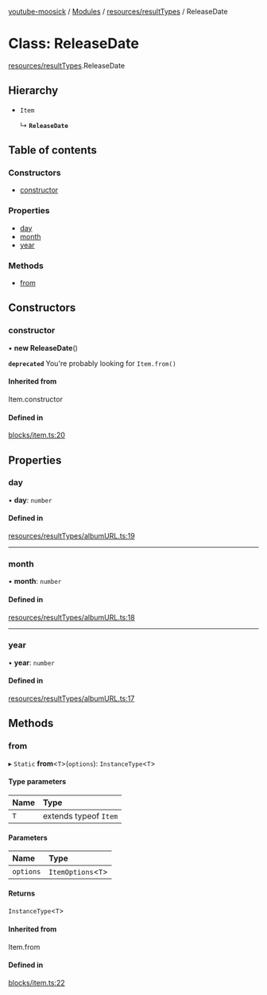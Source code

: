 [youtube-moosick](../README.md) / [Modules](../modules.md) / [resources/resultTypes](../modules/resources_resultTypes.md) / ReleaseDate

# Class: ReleaseDate

[resources/resultTypes](../modules/resources_resultTypes.md).ReleaseDate

## Hierarchy

- `Item`

  ↳ **`ReleaseDate`**

## Table of contents

### Constructors

- [constructor](resources_resultTypes.ReleaseDate.md#constructor)

### Properties

- [day](resources_resultTypes.ReleaseDate.md#day)
- [month](resources_resultTypes.ReleaseDate.md#month)
- [year](resources_resultTypes.ReleaseDate.md#year)

### Methods

- [from](resources_resultTypes.ReleaseDate.md#from)

## Constructors

### constructor

• **new ReleaseDate**()

**`deprecated`** You're probably looking for `Item.from()`

#### Inherited from

Item.constructor

#### Defined in

[blocks/item.ts:20](https://github.com/EvasiveXkiller/youtube-moosick/blob/31f8a35/src/blocks/item.ts#L20)

## Properties

### day

• **day**: `number`

#### Defined in

[resources/resultTypes/albumURL.ts:19](https://github.com/EvasiveXkiller/youtube-moosick/blob/31f8a35/src/resources/resultTypes/albumURL.ts#L19)

___

### month

• **month**: `number`

#### Defined in

[resources/resultTypes/albumURL.ts:18](https://github.com/EvasiveXkiller/youtube-moosick/blob/31f8a35/src/resources/resultTypes/albumURL.ts#L18)

___

### year

• **year**: `number`

#### Defined in

[resources/resultTypes/albumURL.ts:17](https://github.com/EvasiveXkiller/youtube-moosick/blob/31f8a35/src/resources/resultTypes/albumURL.ts#L17)

## Methods

### from

▸ `Static` **from**<`T`\>(`options`): `InstanceType`<`T`\>

#### Type parameters

| Name | Type |
| :------ | :------ |
| `T` | extends typeof `Item` |

#### Parameters

| Name | Type |
| :------ | :------ |
| `options` | `ItemOptions`<`T`\> |

#### Returns

`InstanceType`<`T`\>

#### Inherited from

Item.from

#### Defined in

[blocks/item.ts:22](https://github.com/EvasiveXkiller/youtube-moosick/blob/31f8a35/src/blocks/item.ts#L22)
